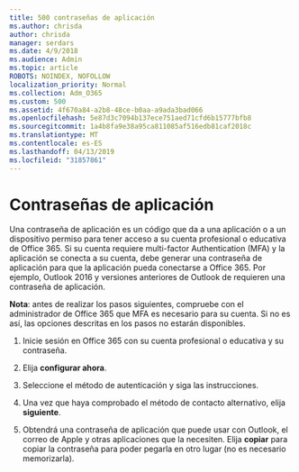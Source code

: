 ```yaml
---
title: 500 contraseñas de aplicación
ms.author: chrisda
author: chrisda
manager: serdars
ms.date: 4/9/2018
ms.audience: Admin
ms.topic: article
ROBOTS: NOINDEX, NOFOLLOW
localization_priority: Normal
ms.collection: Adm_O365
ms.custom: 500
ms.assetid: 4f670a84-a2b8-48ce-b0aa-a9ada3bad066
ms.openlocfilehash: 5e87d3c7094b137ece751aed71cfd6b15777bfb8
ms.sourcegitcommit: 1a4b8fa9e38a95ca811085af516edb81caf2018c
ms.translationtype: MT
ms.contentlocale: es-ES
ms.lasthandoff: 04/13/2019
ms.locfileid: "31857861"
---
```

# <a name="app-passwords"></a>Contraseñas de aplicación

Una contraseña de aplicación es un código que da a una aplicación o a un dispositivo permiso para tener acceso a su cuenta profesional o educativa de Office 365. Si su cuenta requiere multi-factor Authentication (MFA) y la aplicación se conecta a su cuenta, debe generar una contraseña de aplicación para que la aplicación pueda conectarse a Office 365. Por ejemplo, Outlook 2016 y versiones anteriores de Outlook de requieren una contraseña de aplicación.

 **Nota**: antes de realizar los pasos siguientes, compruebe con el administrador de Office 365 que MFA es necesario para su cuenta. Si no es así, las opciones descritas en los pasos no estarán disponibles.

1. Inicie sesión en Office 365 con su cuenta profesional o educativa y su contraseña.

2. Elija **configurar ahora**.

3. Seleccione el método de autenticación y siga las instrucciones.

4. Una vez que haya comprobado el método de contacto alternativo, elija **siguiente**.

5. Obtendrá una contraseña de aplicación que puede usar con Outlook, el correo de Apple y otras aplicaciones que la necesiten. Elija **copiar** para copiar la contraseña para poder pegarla en otro lugar (no es necesario memorizarla).
